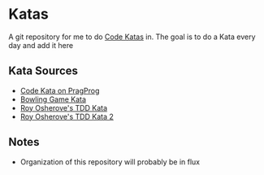# Katas

A git repository for me to do [Code Katas](http://codekata.pragprog.com/2007/01/code_kata_backg.html) in. The goal is to do a Kata every day and add it here

## Kata Sources

* [Code Kata on PragProg](http://codekata.pragprog.com/2007/01/code_kata_backg.html)
* [Bowling Game Kata](http://butunclebob.com/ArticleS.UncleBob.TheBowlingGameKata)
* [Roy Osherove's TDD Kata](http://osherove.com/tdd-kata-1/)
* [Roy Osherove's TDD Kata 2](http://osherove.com/tdd-kata-2/)

## Notes

* Organization of this repository will probably be in flux
